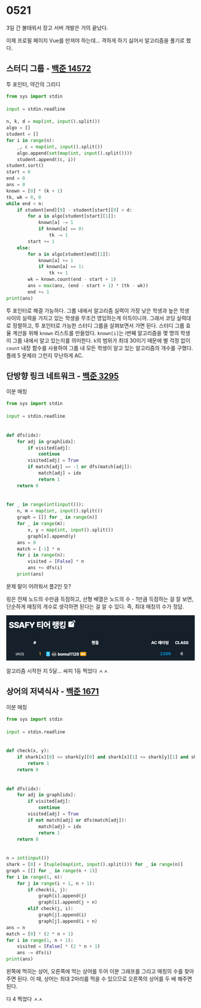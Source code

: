 # 0521

3일 간 불태워서 장고 서버 개발은 거의 끝났다.

이제 프로필 페이지 Vue를 만져야 하는데... 격하게 하기 싫어서 알고리즘을 풀기로 했다.



## 스터디 그룹 - [백준 14572](https://www.acmicpc.net/problem/14572)

투 포인터, 약간의 그리디

```python
from sys import stdin

input = stdin.readline

n, k, d = map(int, input().split())
algo = []
student = []
for i in range(n):
    _, c = map(int, input().split())
    algo.append(set(map(int, input().split())))
    student.append((c, i))
student.sort()
start = 0
end = 0
ans = 0
known = [0] * (k + 1)
tk, wk = 0, 0
while end < n:
    if student[end][0] - student[start][0] > d:
        for a in algo[student[start][1]]:
            known[a] -= 1
            if known[a] == 0:
                tk -= 1
        start += 1
    else:
        for a in algo[student[end][1]]:
            known[a] += 1
            if known[a] == 1:
                tk += 1
        wk = known.count(end - start + 1)
        ans = max(ans, (end - start + 1) * (tk - wk))
        end += 1
print(ans)
```

투 포인터로 해결 가능하다. 그룹 내에서 알고리즘 실력이 가장 낮은 학생과 높은 학생 사이의 실력을 가지고 있는 학생을 무조건 영입하는게 이득이니까. 그래서 코딩 실력대로 정렬하고, 투 포인터로 가능한 스터디 그룹을 살펴보면서 가면 된다. 스터디 그룹 효율 계산을 위해 `known` 리스트를 만들었다. `known[i]`는 i번째 알고리즘을 몇 명의 학생이 그룹 내에서 알고 있는지를 의미한다. `k`의 범위가 최대 30이기 때문에 별 걱정 없이 `count` 내장 함수를 사용하여 그룹 내 모든 학생이 알고 있는 알고리즘의 개수를 구했다. 플레 5 문제라 그런지 무난하게 AC.



## 단방향 링크 네트워크 - [백준 3295](https://www.acmicpc.net/problem/3295)

이분 매칭

```python
from sys import stdin

input = stdin.readline


def dfs(idx):
    for adj in graph[idx]:
        if visited[adj]:
            continue
        visited[adj] = True
        if match[adj] == -1 or dfs(match[adj]):
            match[adj] = idx
            return 1
    return 0


for _ in range(int(input())):
    n, m = map(int, input().split())
    graph = [[] for _ in range(n)]
    for _ in range(m):
        x, y = map(int, input().split())
        graph[x].append(y)
    ans = 0
    match = [-1] * n
    for i in range(n):
        visited = [False] * n
        ans += dfs(i)
    print(ans)
```

문제 말이 어려워서 플2인 듯?

링은 전체 노드의 수만큼 득점하고, 선형 배열은 노드의 수 - 1만큼 득점하는 걸 잘 보면, 단순하게 매칭의 개수로 생각하면 된다는 걸 알 수 있다. 즉, 최대 매칭의 수가 정답.

![image-20220521211627827](README.assets/image-20220521211627827.png)

알고리즘 시작한 지 5달... 싸피 1등 찍었다 ㅅㅅ



## 상어의 저녁식사 - [백준 1671](https://www.acmicpc.net/problem/1671)

이분 매칭

```python
from sys import stdin

input = stdin.readline


def check(x, y):
    if shark[x][0] <= shark[y][0] and shark[x][1] <= shark[y][1] and shark[x][2] <= shark[y][2]:
        return 1
    return 0


def dfs(idx):
    for adj in graph[idx]:
        if visited[adj]:
            continue
        visited[adj] = True
        if not match[adj] or dfs(match[adj]):
            match[adj] = idx
            return 1
    return 0


n = int(input())
shark = [0] + [tuple(map(int, input().split())) for _ in range(n)]
graph = [[] for _ in range(n + 1)]
for i in range(1, n):
    for j in range(i + 1, n + 1):
        if check(i, j):
            graph[i].append(j)
            graph[i].append(j + n)
        elif check(j, i):
            graph[j].append(i)
            graph[j].append(i + n)
ans = n
match = [0] * (2 * n + 1)
for i in range(1, n + 1):
    visited = [False] * (2 * n + 1)
    ans -= dfs(i)
print(ans)
```

왼쪽에 먹히는 상어, 오른쪽에 먹는 상어를 두어 이분 그래프를 그리고 매칭의 수를 찾아주면 된다. 이 때, 상어는 최대 2마리를 먹을 수 있으므로 오른쪽의 상어를 두 배 해주면 된다.

다 4 찍었다 ㅅㅅ